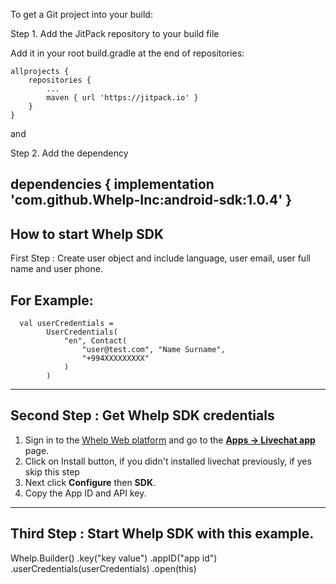 To get a Git project into your build:

Step 1. Add the JitPack repository to your build file

Add it in your root build.gradle at the end of repositories:

	allprojects {
		repositories {
			...
			maven { url 'https://jitpack.io' }
		}
	}
  
  and
  
  Step 2. Add the dependency

  dependencies {
		implementation 'com.github.Whelp-Inc:android-sdk:1.0.4'
	}
-----------------------------------------------------------

How to start Whelp SDK
----------------------

First Step : Create user object and include  language, user email, user full name and user phone.

For Example:
----------------------------
      val userCredentials =
            UserCredentials(
                "en", Contact(
                    "user@test.com", "Name Surname",
                    "+994XXXXXXXXX"
                )
            )
 -----------------------------------

Second Step : Get Whelp SDK credentials 
----------------------------------------

1.  Sign in to the  [Whelp Web platform](https://web.getwhelp.com)  and go to the  [**Apps -> Livechat app**](https://web.getwhelp.com/apps/webchat)  page.
2.  Click on Install button, if you didn't installed livechat previously, if yes skip this step
3.  Next click  **Configure**  then  **SDK**.
4.  Copy the App ID and API key.

----------------------------------------

Third Step : Start Whelp SDK with this example.
-----------------------------------------------

 Whelp.Builder()
                .key("key value")
                .appID("app id")
                .userCredentials(userCredentials)
                .open(this)

